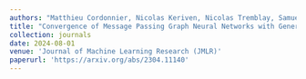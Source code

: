 ```yaml
---
authors: "Matthieu Cordonnier, Nicolas Keriven, Nicolas Tremblay, Samuel Vaiter"
title: "Convergence of Message Passing Graph Neural Networks with Generic Aggregation On Large Random Graphs"
collection: journals
date: 2024-08-01
venue: 'Journal of Machine Learning Research (JMLR)'
paperurl: 'https://arxiv.org/abs/2304.11140'
---
```

